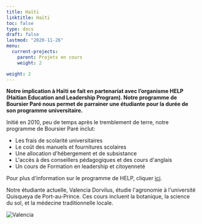 ```yaml
---
title: Haïti
linktitle: Haïti
toc: false
type: docs
draft: false
lastmod: "2020-11-26"
menu:
  current-projects:
    parent: Projets en cours
    weight: 2

weight: 2
---
```


**Notre implication à Haïti se fait en partenariat avec l’organisme HELP (Haitian Education and Leadership Program). Notre programme de Boursier Paré nous permet de parrainer une étudiante pour la durée de son programme universitaire.**

Initié en 2010, peu de temps après le tremblement de terre, notre programme de Boursier Paré inclut:

*   Les frais de scolarité universitaires
*   Le coût des manuels et fournitures scolaires
*   Une allocation d'hébergement et de subsistance
*   L'accès à des conseillers pédagogiques et des cours d'anglais
*   Un cours de Formation en leadership et citoyenneté

Pour plus d'information sur le programme de HELP, cliquer [ici](http://uhelp.net/our-story/how-we-work/#sthash.ZRikysiZ.dpuf).

Notre étudiante actuelle, Valencia Dorvilus, étudie l'agronomie à l'université Quisqueya de Port-au-Prince. Ces cours incluent la botanique, la science du sol, et la médecine traditionnelle locale.

![Valencia](/img/Haiti/valenciaD.jpg)
